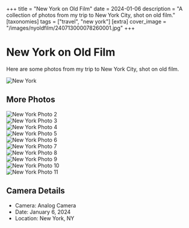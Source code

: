 +++
title = "New York on Old Film"
date = 2024-01-06
description = "A collection of photos from my trip to New York City, shot on old film."
[taxonomies]
tags = ["travel", "new york"]
[extra]
cover_image = "/images/nyoldfilm/240713000078260001.jpg"
+++

# New York on Old Film

Here are some photos from my trip to New York City, shot on old film.

![New York](/images/nyoldfilm/240713000078260001.jpg)

## More Photos

![New York Photo 2](/images/nyoldfilm/240713000078260002.jpg)  
![New York Photo 3](/images/nyoldfilm/240713000078260003.jpg)  
![New York Photo 4](/images/nyoldfilm/240713000078260004.jpg)  
![New York Photo 5](/images/nyoldfilm/240713000078260005.jpg)  
![New York Photo 6](/images/nyoldfilm/240713000078260006.jpg)  
![New York Photo 7](/images/nyoldfilm/240713000078260007.jpg)  
![New York Photo 8](/images/nyoldfilm/240713000078260008.jpg)  
![New York Photo 9](/images/nyoldfilm/240713000078260009.jpg)  
![New York Photo 10](/images/nyoldfilm/240713000078260010.jpg)  
![New York Photo 11](/images/nyoldfilm/240713000078260011.jpg)

## Camera Details

- Camera: Analog Camera
- Date: January 6, 2024
- Location: New York, NY
